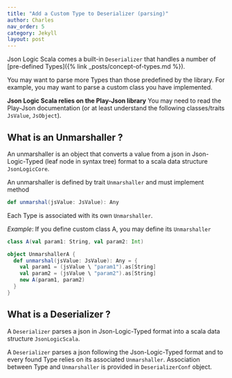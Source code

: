 ```yaml
---
title: "Add a Custom Type to Deserializer (parsing)"
author: Charles
nav_order: 5
category: Jekyll
layout: post
---
```


Json Logic Scala comes a built-in `Deserializer` that handles a number of
[pre-defined Types]({% link _posts/concept-of-types.md %}).

You may want to parse more Types than those predefined by the library. For example,
you may want to parse a custom class you have implemented.

**Json Logic Scala relies on the Play-Json library** You may need to read the
Play-Json documentation (or at least understand the following classes/traits 
`JsValue`, `JsObject`).

## What is an Unmarshaller ?

An unmarshaller is an object that converts a value from a json in Json-Logic-Typed
(leaf node in syntax tree) format to a scala data structure `JsonLogicCore`.

An unmarshaller is defined by trait `Unmarshaller` and must implement method

```scala
def unmarshal(jsValue: JsValue): Any
```

Each Type is associated with its own `Unmarshaller`.

*Example*:
If you define custom class A, you may define its `Unmarshaller`
```scala
class A(val param1: String, val param2: Int)

object UnmarshallerA {
  def unmarshal(jsValue: JsValue): Any = {
    val param1 = (jsValue \ "param1").as[String]
    val param2 = (jsValue \ "param2").as[String]
    new A(param1, param2)
  }
}
```

## What is a Deserializer ?

A `Deserializer` parses a json in Json-Logic-Typed format into a scala data structure `JsonLogicScala`.

A `Deserializer` parses a json following the Json-Logic-Typed format and to every found Type
relies on its associated `Unmarshaller`.
Association between Type and `Unmarshaller` is provided in `DeserializerConf` object.

